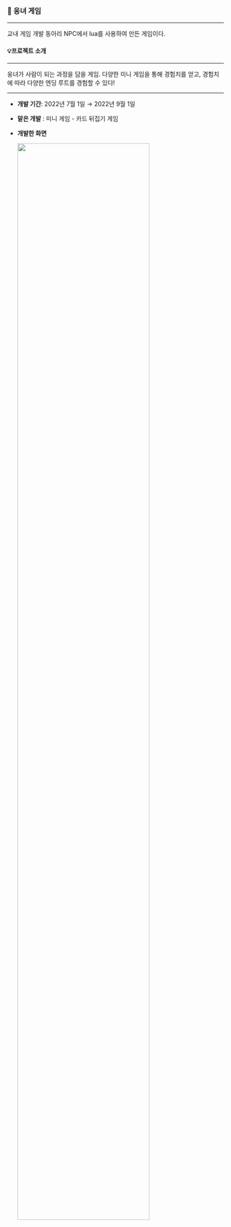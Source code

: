 ### 🐻 웅녀 게임
---

교내 게임 개발 동아리 NPC에서 lua를 사용하여 만든 게임이다. 


#### 💡프로젝트 소개
---

웅녀가 사람이 되는 과정을 담을 게임. 다양한 미니 게임을 통해 경험치를 얻고, 경험치에 따라 다양한 엔딩 루트를 경험할 수 있다!


---
+ **개발 기간**: 2022년 7월 1일 → 2022년 9월 1일

+ **맡은 개발** : 미니 게임 - 카드 뒤집기 게임

+ **개발한 화면**
  
  <img src="https://github.com/youarebin/npc_bear_game/assets/111740077/53dc0e2e-e19b-49ee-b654-1672b234141c" width="80%" height="80%"/>
